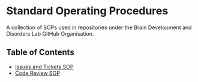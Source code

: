 # Standard Operating Procedures

A collection of SOPs used in repositories under the Brain Development and Disorders Lab GitHub Organisation.

## Table of Contents

* [Issues and Tickets SOP](Issues-and-Tickets-SOP)
* [Code Review SOP](Code-Review-SOP)
